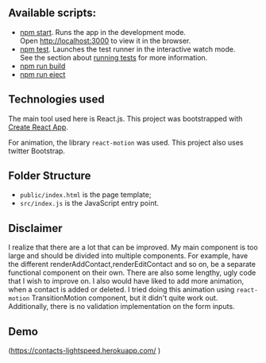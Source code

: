 

## Available scripts:

- [npm start](#npm-start). 
Runs the app in the development mode.<br>
Open [http://localhost:3000](http://localhost:3000) to view it in the browser.
- [npm test](#npm-test).
Launches the test runner in the interactive watch mode.<br>
See the section about [running tests](#running-tests) for more information.
- [npm run build](#npm-run-build)
- [npm run eject](#npm-run-eject)

## Technologies used

The main tool used here is React.js.
This project was bootstrapped with [Create React App](https://github.com/facebookincubator/create-react-app).

For animation, the library `react-motion` was used.
This project also uses twitter Bootstrap.

## Folder Structure

* `public/index.html` is the page template;
* `src/index.js` is the JavaScript entry point.

## Disclaimer

I realize that there are a lot that can be improved. 
My main <App/> component is too large and should be divided into multiple components. For example, have the different renderAddContact,renderEditContact and so on, be a separate functional component on their own.
There are also some lengthy, ugly code that I wish to improve on.
I also would have liked to add more animation, when a contact is added or deleted. I tried doing this animation using `react-motion` TransitionMotion component, but it didn't quite work out.
Additionally, there is no validation implementation on the form inputs.

## Demo 
(https://contacts-lightspeed.herokuapp.com/
)